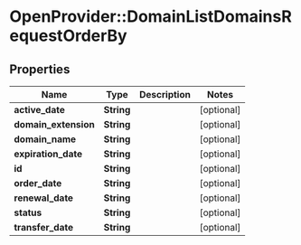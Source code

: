 # OpenProvider::DomainListDomainsRequestOrderBy

## Properties
Name | Type | Description | Notes
------------ | ------------- | ------------- | -------------
**active_date** | **String** |  | [optional] 
**domain_extension** | **String** |  | [optional] 
**domain_name** | **String** |  | [optional] 
**expiration_date** | **String** |  | [optional] 
**id** | **String** |  | [optional] 
**order_date** | **String** |  | [optional] 
**renewal_date** | **String** |  | [optional] 
**status** | **String** |  | [optional] 
**transfer_date** | **String** |  | [optional] 

